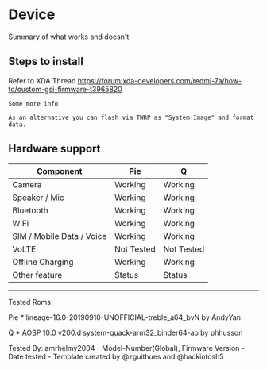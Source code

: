 # Device

Summary of what works and doesn't

## Steps to install
Refer to XDA Thread
https://forum.xda-developers.com/redmi-7a/how-to/custom-gsi-firmware-t3965820

    Some more info

    As an alternative you can flash via TWRP as "System Image" and format data.

## Hardware support

| Component                 |      Pie                   |              Q                |
|---------------------------|----------------------------|-------------------------------|
| Camera                    | Working                    | Working                       |
| Speaker / Mic             | Working                    | Working                       |
| Bluetooth                 | Working                    | Working                       |
| WiFi                      | Working                    | Working                       |
| SIM / Mobile Data / Voice | Working                    | Working                       |
| VoLTE                     | Not Tested                 | Not Tested                    |
| Offline Charging          | Working                    | Working                       |
| Other feature             | Status                     | Status                        |
---

Tested Roms:

Pie * lineage-16.0-20190910-UNOFFICIAL-treble_a64_bvN by AndyYan

Q   * AOSP 10.0 v200.d system-quack-arm32_binder64-ab by phhusson

Tested By: amrhelmy2004 - Model-Number(Global), Firmware Version - Date tested - Template created by @zguithues and @hackintosh5